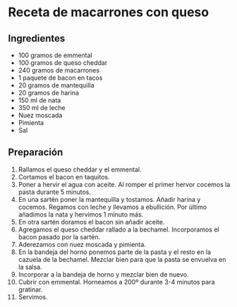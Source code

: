 # Receta de macarrones con queso 

## Ingredientes

* 100 gramos de emmental
* 100 gramos de queso cheddar
* 240 gramos de macarrones
* 1 paquete de bacon en tacos
* 20 gramos de mantequilla
* 20 gramos de harina
* 150 ml de nata
* 350 ml de leche
* Nuez moscada
* Pimienta
* Sal

## Preparación

1. Rallamos el queso cheddar y el emmental.
2. Cortamos el bacon en taquitos.
3. Poner a hervir el agua con aceite. Al romper el primer hervor cocemos la pasta durante 5 minutos.
4. En una sartén poner la mantequilla y tostamos. Añadir harina y cocemos. Regamos con leche y llevamos a ebullición. Por último añadimos la nata y hervimos 1 minuto más.
5. En otra sartén doramos el bacon sin añadir aceite.
6. Agregamos el queso cheddar rallado a la bechamel. Incorporamos el bacon pasado por la sartén.
7. Aderezamos con nuez moscada y pimienta.
8. En la bandeja del horno ponemos parte de la pasta y el resto en la cazuela de la bechamel. Mezclar bien para que la pasta se envuelva en la salsa.
9. Incorporar a la bandeja de horno y mezclar bien de nuevo.
10. Cubrir con emmental. Horneamos a 200º durante 3-4 minutos para gratinar.
11. Servimos.
